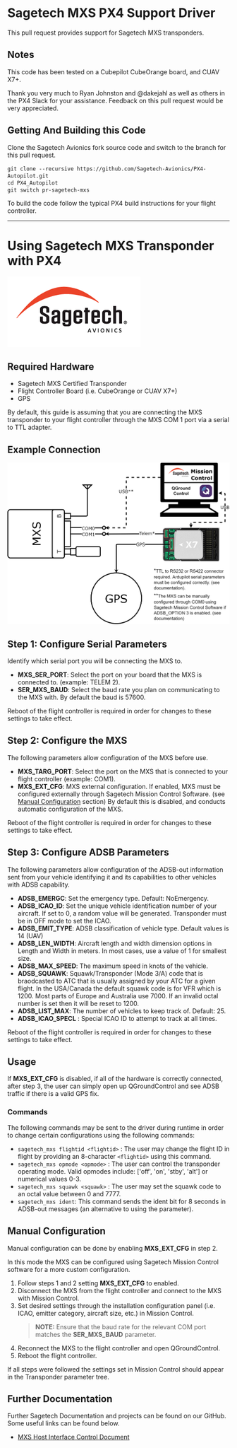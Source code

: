# Sagetech MXS PX4 Support Driver
This pull request provides support for Sagetech MXS transponders.

## Notes

This code has been tested on a Cubepilot CubeOrange board, and CUAV X7+.

Thank you very much to Ryan Johnston and @dakejahl as well as others in the PX4 Slack for your assistance. Feedback on this pull request would be very appreciated.

## Getting And Building this Code

Clone the Sagetech Avionics fork source code and switch to the branch for this pull request.

```
git clone --recursive https://github.com/Sagetech-Avionics/PX4-Autopilot.git
cd PX4_Autopilot
git switch pr-sagetech-mxs
```

To build the code follow the typical PX4 build instructions for your flight controller.

---

# Using Sagetech MXS Transponder with PX4

![SagetechLogo](https://github.com/Sagetech-Avionics/Sagetech-Avionics.github.io/raw/main/images/sglogo.png)

## Required Hardware

- Sagetech MXS Certified Transponder
- Flight Controller Board (i.e. CubeOrange or CUAV X7+)
- GPS

By default, this guide is assuming that you are connecting the MXS transponder to your flight controller through the MXS COM 1 port via a serial to TTL adapter.

## Example Connection

![mxs_px4_connection](https://github.com/Sagetech-Avionics/Sagetech-Avionics.github.io/raw/main/images/mxs_px4_connection.png)

## Step 1: Configure Serial Parameters

Identify which serial port you will be connecting the MXS to.

- __MXS_SER_PORT__: Select the port on your board that the MXS is connected to. (example: TELEM 2).
- __SER_MXS_BAUD__: Select the baud rate you plan on communicating to the MXS with. By default the baud is 57600.

Reboot of the flight controller is required in order for changes to these settings to take effect.

## Step 2: Configure the MXS

The following parameters allow configuration of the MXS before use.

- __MXS_TARG_PORT__: Select the port on the MXS that is connected to your flight controller (example: COM1).
- __MXS_EXT_CFG__: MXS external configuration. If enabled, MXS must be configured externally through Sagetech Mission Control Software. (see [Manual Configuration](#manual-configuration) section) By default this is disabled, and conducts automatic configuration of the MXS.

Reboot of the flight controller is required in order for changes to these settings to take effect.

## Step 3: Configure ADSB Parameters

The following parameters allow configuration of the ADSB-out information sent from your vehicle identifying it and its capabilities to other vehicles with ADSB capability.

- __ADSB_EMERGC__: Set the emergency type. Default: NoEmergency.
- __ADSB_ICAO_ID__: Set the unique vehicle identification number of your aircraft. If set to 0, a random value will be generated. Transponder must be in OFF mode to set the ICAO.
- __ADSB_EMIT_TYPE__: ADSB classification of vehicle type. Default values is 14 (UAV)
- __ADSB_LEN_WIDTH__: Aircraft length and width dimension options in Length and Width in meters. In most cases, use a value of 1 for smallest size.
- __ADSB_MAX_SPEED__: The maximum speed in knots of the vehicle.
- __ADSB_SQUAWK__: Squawk/Transponder (Mode 3/A) code that is braodcasted to ATC that is usually assigned by your ATC for a given flight. In the USA/Canada the default squawk code is for VFR which is 1200. Most parts of Europe and Australia use 7000. If an invalid octal number is set then it will be reset to 1200.
- __ADSB_LIST_MAX__: The number of vehicles to keep track of. Default: 25.
- __ADSB_ICAO_SPECL__ : Special ICAO ID to attempt to track at all times.

Reboot of the flight controller is required in order for changes to these settings to take effect.

## Usage

If __MXS_EXT_CFG__ is disabled, if all of the hardware is correctly connected, after step 3, the user can simply open up QGroundControl and see ADSB traffic if there is a valid GPS fix.

### Commands

The following commands may be sent to the driver during runtime in order to change certain configurations using the following commands:
 - `sagetech_mxs flightid <flightid>` : The user may change the flight ID in flight by providing an 8-character `<flightid>` using this command.
 - `sagetech_mxs opmode <opmode>` : The user can control the transponder operating mode. Valid opmodes include: ['off', 'on', 'stby', 'alt'] or numerical values 0-3. 
 - `sagetech_mxs squawk <squawk>` : The user may set the squawk code to an octal value between 0 and 7777.
 - `sagetech_mxs ident`: This command sends the ident bit for 8 seconds in ADSB-out messages (an alternative to using the parameter).

## Manual Configuration

Manual configuration can be done by enabling __MXS_EXT_CFG__ in step 2.

In this mode the MXS can be configured using Sagetech Mission Control software for a more custom configuration.

1. Follow steps 1 and 2 setting __MXS_EXT_CFG__ to enabled.
2. Disconnect the MXS from the flight controller and connect to the MXS with Mission Control.
3. Set desired settings through the installation configuration panel (i.e. ICAO, emitter category, aircraft size, etc.) in Mission Control.
    > __NOTE:__ Ensure that the baud rate for the relevant COM port matches the __SER_MXS_BAUD__ parameter.
4. Reconnect the MXS to the flight controller and open QGroundControl.
5. Reboot the flight controller.

If all steps were followed the settings set in Mission Control should appear in the Transponder parameter tree.

## Further Documentation
Further Sagetech Documentation and projects can be found on our GitHub. Some useful links can be found below.
- [MXS Host Interface Control Document](https://github.com/Sagetech-Avionics/sagetech-mxs-sdk/blob/main/doc/pdf/ICD02373_MXS_Host_ICD.pdf)